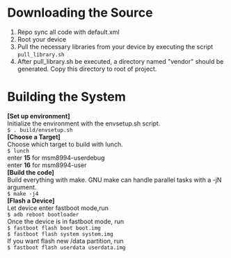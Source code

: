 Downloading the Source  
===
1. Repo sync all code with default.xml  
2. Root your device  
3. Pull the necessary libraries from your device by executing the script `pull_library.sh`  
4. After pull_library.sh be executed, a directory  named "vendor" should be generated. Copy this directory to root of project.

Building the System  
===
**[Set up environment]**  
Initialize the environment with the envsetup.sh script.  
`$ . build/envsetup.sh`  
**[Choose a Target]**  
Choose which target to build with lunch.  
`$ lunch`  
      enter **15** for msm8994-userdebug  
      enter **16** for msm8994-user  
**[Build the code]**  
Build everything with make. GNU make can handle parallel tasks with a -jN argument.  
`$ make -j4`  
**[Flash a Device]**  
Let device enter fastboot mode,run  
`$ adb reboot bootloader`  
Once the device is in fastboot mode, run  
`$ fastboot flash boot boot.img`  
`$ fastboot flash system system.img`  
If you want flash new /data partition, run  
`$ fastboot flash userdata userdata.img`

